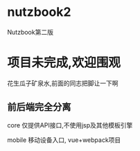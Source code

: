 # nutzbook2
Nutzbook第二版

# 项目未完成,欢迎围观

花生瓜子矿泉水,前面的同志把脚让一下啊

## 前后端完全分离

core 仅提供API接口,不使用jsp及其他模板引擎

mobile 移动设备入口, vue+webpack项目